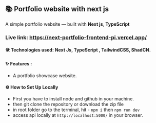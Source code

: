 ## 📚 Portfolio website with next js

A simple portfolio website — built with **Next js**, **TypeScript** 

### Live link: https://next-portfolio-frontend-pi.vercel.app/

#### 🛠️ Technologies used: Next Js, TypeScript , TailwindCSS, ShadCN.

#### ✨ Features :


* A portfolio showcase website.



#### ⚙️ How to Set Up Locally

- First you have to install node and github in your machine.
- then git clone the repository or download the zip file
- in root folder go to the terminal, hit - `npm i` then `npm run dev`
- access api locally at `http://localhost:5000/` in your browser.

